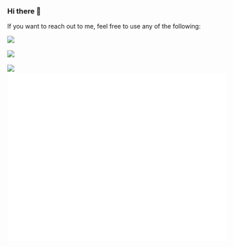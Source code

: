### Hi there 👋

If you want to reach out to me, feel free to use any of the following:

<p><a href="mailto:pablomatiasgomez@gmail.com">
  <img src="https://img.shields.io/badge/Gmail-D14836?style=for-the-badge&logo=gmail&logoColor=white"/>
<a/>

<p><a href="https://www.linkedin.com/in/pablomatiasgomez/">
  <img src="https://img.shields.io/badge/LinkedIn-0077B5?style=for-the-badge&logo=linkedin&logoColor=white"/>
<a/>

<p><a href="https://t.me/pablogomez">
  <img src="https://img.shields.io/badge/Telegram-2CA5E0?style=for-the-badge&logo=telegram&logoColor=white"/>
<a/>

<picture>
  <img src="/github-metrics.svg" alt="Metrics">
</picture>